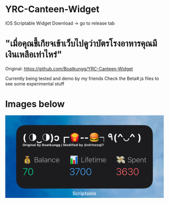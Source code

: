 # YRC-Canteen-Widget
IOS Scriptable Widget
Download -> go to release tab

# "เมื่อคุณขี้เกียจเข้าเว็บไปดูว่าบัตรโรงอาหารคุณมีเงินเหลือเท่าไหร่"
Original: https://github.com/Boatkungg/YRC-Canteen-Widget

Currently being tested and demo by my friends
Check the Beta#.js files to see some experimental stuff

# Images below
![Dark Mode](images/dark.png)